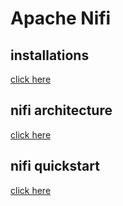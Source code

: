 # Apache Nifi

## installations

[click here](https://github.com/bigdataguide/bigdata-essentials/blob/master/nifi-quickstart/installations.md)

## nifi architecture

[click here](https://github.com/bigdataguide/bigdata-essentials/blob/master/nifi-quickstart/nifi_architecture.md)

## nifi quickstart

[click here](https://github.com/bigdataguide/bigdata-essentials/blob/master/nifi-quickstart/nifi_quickstart.md)

